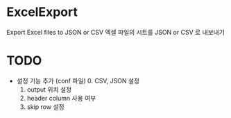 # ExcelExport
Export Excel files to JSON or CSV
엑셀 파일의 시트를 JSON or CSV 로 내보내기

# TODO
* 설정 기능 추가 (conf 파일)
  0. CSV, JSON 설정
  1. output 위치 설정
  2. header column 사용 여부
  3. skip row 설정
